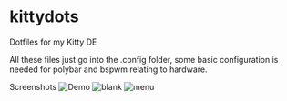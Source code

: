 # kittydots
Dotfiles for my Kitty DE

All these files just go into the .config folder, some basic configuration is needed for polybar and bspwm relating to hardware.

Screenshots
![Demo](https://user-images.githubusercontent.com/50743515/138957114-a7e7bc89-e5c3-4db3-8a5d-795037467f50.png)
![blank](https://user-images.githubusercontent.com/50743515/138957127-d05ac026-364e-456c-8b0e-9f9db30f027f.png)
![menu](https://user-images.githubusercontent.com/50743515/138957138-95bd33d3-a137-4fbe-ba84-5a471d3cb34d.png)
